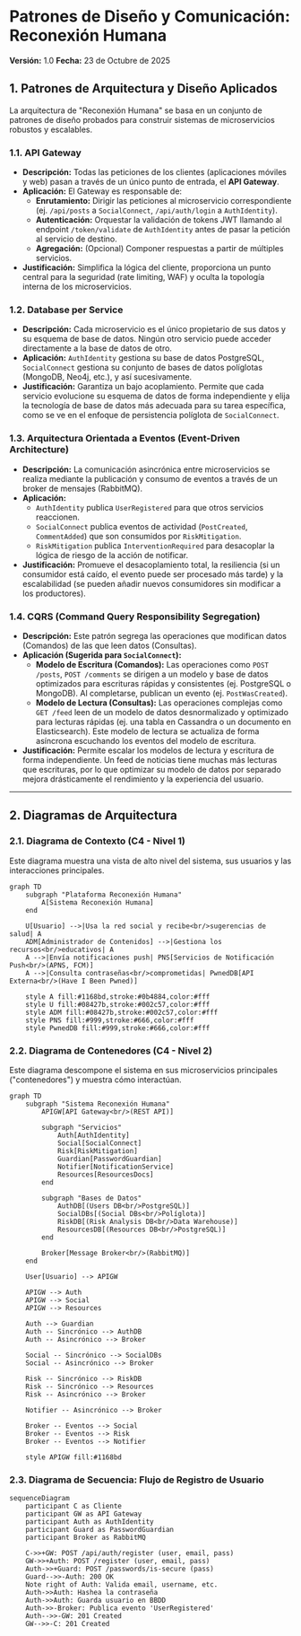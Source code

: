 # Patrones de Diseño y Comunicación: Reconexión Humana

**Versión:** 1.0
**Fecha:** 23 de Octubre de 2025

## 1. Patrones de Arquitectura y Diseño Aplicados

La arquitectura de "Reconexión Humana" se basa en un conjunto de patrones de diseño probados para construir sistemas de microservicios robustos y escalables.

### 1.1. API Gateway

*   **Descripción:** Todas las peticiones de los clientes (aplicaciones móviles y web) pasan a través de un único punto de entrada, el **API Gateway**.
*   **Aplicación:** El Gateway es responsable de:
    *   **Enrutamiento:** Dirigir las peticiones al microservicio correspondiente (ej. `/api/posts` a `SocialConnect`, `/api/auth/login` a `AuthIdentity`).
    *   **Autenticación:** Orquestar la validación de tokens JWT llamando al endpoint `/token/validate` de `AuthIdentity` antes de pasar la petición al servicio de destino.
    *   **Agregación:** (Opcional) Componer respuestas a partir de múltiples servicios.
*   **Justificación:** Simplifica la lógica del cliente, proporciona un punto central para la seguridad (rate limiting, WAF) y oculta la topología interna de los microservicios.

### 1.2. Database per Service

*   **Descripción:** Cada microservicio es el único propietario de sus datos y su esquema de base de datos. Ningún otro servicio puede acceder directamente a la base de datos de otro.
*   **Aplicación:** `AuthIdentity` gestiona su base de datos PostgreSQL, `SocialConnect` gestiona su conjunto de bases de datos políglotas (MongoDB, Neo4j, etc.), y así sucesivamente.
*   **Justificación:** Garantiza un bajo acoplamiento. Permite que cada servicio evolucione su esquema de datos de forma independiente y elija la tecnología de base de datos más adecuada para su tarea específica, como se ve en el enfoque de persistencia políglota de `SocialConnect`.

### 1.3. Arquitectura Orientada a Eventos (Event-Driven Architecture)

*   **Descripción:** La comunicación asincrónica entre microservicios se realiza mediante la publicación y consumo de eventos a través de un broker de mensajes (RabbitMQ).
*   **Aplicación:**
    *   `AuthIdentity` publica `UserRegistered` para que otros servicios reaccionen.
    *   `SocialConnect` publica eventos de actividad (`PostCreated`, `CommentAdded`) que son consumidos por `RiskMitigation`.
    *   `RiskMitigation` publica `InterventionRequired` para desacoplar la lógica de riesgo de la acción de notificar.
*   **Justificación:** Promueve el desacoplamiento total, la resiliencia (si un consumidor está caído, el evento puede ser procesado más tarde) y la escalabilidad (se pueden añadir nuevos consumidores sin modificar a los productores).

### 1.4. CQRS (Command Query Responsibility Segregation)

*   **Descripción:** Este patrón segrega las operaciones que modifican datos (Comandos) de las que leen datos (Consultas).
*   **Aplicación (Sugerida para `SocialConnect`):**
    *   **Modelo de Escritura (Comandos):** Las operaciones como `POST /posts`, `POST /comments` se dirigen a un modelo y base de datos optimizados para escrituras rápidas y consistentes (ej. PostgreSQL o MongoDB). Al completarse, publican un evento (ej. `PostWasCreated`).
    *   **Modelo de Lectura (Consultas):** Las operaciones complejas como `GET /feed` leen de un modelo de datos desnormalizado y optimizado para lecturas rápidas (ej. una tabla en Cassandra o un documento en Elasticsearch). Este modelo de lectura se actualiza de forma asíncrona escuchando los eventos del modelo de escritura.
*   **Justificación:** Permite escalar los modelos de lectura y escritura de forma independiente. Un feed de noticias tiene muchas más lecturas que escrituras, por lo que optimizar su modelo de datos por separado mejora drásticamente el rendimiento y la experiencia del usuario.

---

## 2. Diagramas de Arquitectura

### 2.1. Diagrama de Contexto (C4 - Nivel 1)

Este diagrama muestra una vista de alto nivel del sistema, sus usuarios y las interacciones principales.

```mermaid
graph TD
    subgraph "Plataforma Reconexión Humana"
        A[Sistema Reconexión Humana]
    end

    U[Usuario] -->|Usa la red social y recibe<br/>sugerencias de salud| A
    ADM[Administrador de Contenidos] -->|Gestiona los recursos<br/>educativos| A
    A -->|Envía notificaciones push| PNS[Servicios de Notificación Push<br/>(APNS, FCM)]
    A -->|Consulta contraseñas<br/>comprometidas| PwnedDB[API Externa<br/>(Have I Been Pwned)]

    style A fill:#1168bd,stroke:#0b4884,color:#fff
    style U fill:#08427b,stroke:#002c57,color:#fff
    style ADM fill:#08427b,stroke:#002c57,color:#fff
    style PNS fill:#999,stroke:#666,color:#fff
    style PwnedDB fill:#999,stroke:#666,color:#fff
```

### 2.2. Diagrama de Contenedores (C4 - Nivel 2)

Este diagrama descompone el sistema en sus microservicios principales ("contenedores") y muestra cómo interactúan.

```mermaid
graph TD
    subgraph "Sistema Reconexión Humana"
        APIGW[API Gateway<br/>(REST API)]

        subgraph "Servicios"
            Auth[AuthIdentity]
            Social[SocialConnect]
            Risk[RiskMitigation]
            Guardian[PasswordGuardian]
            Notifier[NotificationService]
            Resources[ResourcesDocs]
        end

        subgraph "Bases de Datos"
            AuthDB[(Users DB<br/>PostgreSQL)]
            SocialDBs[(Social DBs<br/>Políglota)]
            RiskDB[(Risk Analysis DB<br/>Data Warehouse)]
            ResourcesDB[(Resources DB<br/>PostgreSQL)]
        end

        Broker[Message Broker<br/>(RabbitMQ)]
    end

    User[Usuario] --> APIGW

    APIGW --> Auth
    APIGW --> Social
    APIGW --> Resources

    Auth --> Guardian
    Auth -- Sincrónico --> AuthDB
    Auth -- Asincrónico --> Broker

    Social -- Sincrónico --> SocialDBs
    Social -- Asincrónico --> Broker

    Risk -- Sincrónico --> RiskDB
    Risk -- Sincrónico --> Resources
    Risk -- Asincrónico --> Broker

    Notifier -- Asincrónico --> Broker

    Broker -- Eventos --> Social
    Broker -- Eventos --> Risk
    Broker -- Eventos --> Notifier

    style APIGW fill:#1168bd
```

### 2.3. Diagrama de Secuencia: Flujo de Registro de Usuario

```mermaid
sequenceDiagram
    participant C as Cliente
    participant GW as API Gateway
    participant Auth as AuthIdentity
    participant Guard as PasswordGuardian
    participant Broker as RabbitMQ

    C->>+GW: POST /api/auth/register (user, email, pass)
    GW->>+Auth: POST /register (user, email, pass)
    Auth->>+Guard: POST /passwords/is-secure (pass)
    Guard-->>-Auth: 200 OK
    Note right of Auth: Valida email, username, etc.
    Auth->>Auth: Hashea la contraseña
    Auth->>Auth: Guarda usuario en BBDD
    Auth->>-Broker: Publica evento 'UserRegistered'
    Auth-->>-GW: 201 Created
    GW-->>-C: 201 Created
```

<!--
[PROMPT_SUGGESTION]Elabora un plan de implementación detallado para el patrón CQRS dentro del microservicio `SocialConnect`.[/PROMPT_SUGGESTION]
[PROMPT_SUGGESTION]Define la especificación OpenAPI 3.0 (en formato YAML) para el API Gateway, mostrando las rutas a `AuthIdentity` y `SocialConnect`.[/PROMPT_SUGGESTION]
